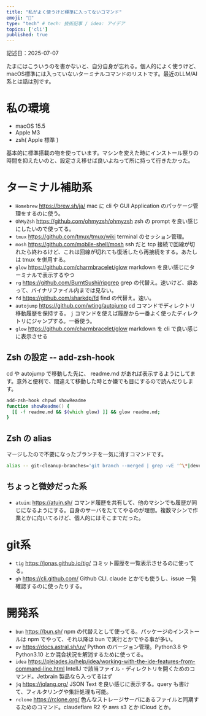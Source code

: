 ```yaml
---
title: "私がよく使うけど標準に入ってないコマンド"
emoji: "🙆"
type: "tech" # tech: 技術記事 / idea: アイデア
topics: ['cli']
published: true
---
```


記述日：2025-07-07

たまにはこういうのを書かないと、自分自身が忘れる。個人的によく使うけど、macOS標準には入っていないターミナルコマンドのリストです。最近のLLM/AI系とは話は別です。

# 私の環境

- macOS 15.5
- Apple M3
- zsh( Apple 標準 )

基本的に標準搭載の物を使っています。マシンを変えた時にインストール祭りの時間を抑えたいのと、設定さえ移せば良いよねって所に持って行きたかった。

# ターミナル補助系

- `Homebrew` https://brew.sh/ja/
  mac に cli や GUI Application のパッケージ管理をするのに使う。
- `OhMyZsh` https://github.com/ohmyzsh/ohmyzsh
  zsh の prompt を良い感じにしたいので使ってる。
- `tmux` https://github.com/tmux/tmux/wiki
  terminal のセッション管理。
- `mosh` https://github.com/mobile-shell/mosh
  ssh だと tcp 接続で回線が切れたら終わるけど、これは回線が切れても復活したら再接続をする。あたしは tmux を併用する。
- `glow` https://github.com/charmbracelet/glow
  markdown を良い感じにターミナルで表示するやつ
- `rg` https://github.com/BurntSushi/ripgrep
  grep の代替え。速いけど、癖あって、バイナリファイル内までは見ない。
- `fd` https://github.com/sharkdp/fd
  find の代替え。速い。
- `autojump` https://github.com/wting/autojump
  cd コマンドでディレクトリ移動履歴を保持する。 `j` コマンドを使えば履歴から一番よく使ったディレクトリにジャンプする。一番使う。
- `glow` https://github.com/charmbracelet/glow
  markdown を cli で良い感じに表示させる

## Zsh の設定 -- add-zsh-hook

cd や autojump で移動した先に、 readme.md があれば表示するようにしてます。意外と便利で、間違えて移動した時とか嫌でも目にするので読んだりします。

```zsh
add-zsh-hook chpwd showReadme
function showReadme() {
  [[ -f readme.md && $(which glow) ]] && glow readme.md;
}

```

## Zsh の alias

マージしたので不要になったブランチを一気に消すコマンドです。

```zsh
alias -- git-cleanup-branches='git branch --merged | grep -vE '^\*|develop|main|master' | xargs git branch -d'
```

## ちょっと微妙だった系

- `atuin`: https://atuin.sh/
  コマンド履歴を共有して、他のマシンでも履歴が同じになるようにする。自身のサーバをたててやるのが理想。複数マシンで作業とかに向いてるけど、個人的にはそこまでだった。

# git系

- `tig` https://jonas.github.io/tig/
  コミット履歴を一覧表示させるのに使ってる。
- `gh` https://cli.github.com/
  Github CLI. claude とかでも使うし、issue 一覧確認するのに使ったりする。

# 開発系

- `bun` https://bun.sh/
  npm の代替えとして使ってる。パッケージのインストールは npm でやって、それ以降は bun で実行とかでやる事が多い。
- `uv` https://docs.astral.sh/uv/
  Python のバージョン管理。Python3.8 や Python3.10 とか混合状況を解消するために使ってる。
- `idea` https://pleiades.io/help/idea/working-with-the-ide-features-from-command-line.html
  IntellJ で該当ファイル・ディレクトリを開くためのコマンド。Jetbrain 製品なら入ってるはず
- `jq` https://jqlang.org/
  JSON Text を良い感じに表示する。query も書けて、フィルタリングや集計処理も可能。
- `rclone` https://rclone.org/
  色んなストレージサーバにあるファイルと同期するためのコマンド。claudeflare R2 や aws s3 とか iCloud とか。

